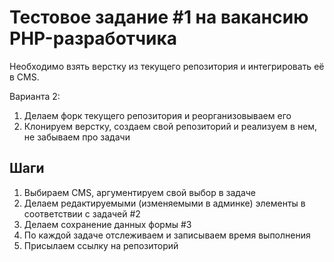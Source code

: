 # Тестовое задание #1 на вакансию PHP-разработчика

Необходимо взять верстку из текущего репозитория и интегрировать её в CMS.

Варианта 2:
  1. Делаем форк текущего репозитория и реорганизовываем его
  2. Клонируем верстку, создаем свой репозиторий и реализуем в нем, не забываем про задачи

## Шаги

  1. Выбираем CMS, аргументируем свой выбор в задаче
  2. Делаем редактируемыми (изменяемыми в админке) элементы в соответствии с задачей #2
  3. Делаем сохранение данных формы #3
  4. По каждой задаче отслеживаем и записываем время выполнения
  5. Присылаем ссылку на репозиторий
